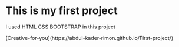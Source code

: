 <h1>This is my first project </h1>
<p>I used HTML CSS BOOTSTRAP in this project</p>
[Creative-for-you](https://abdul-kader-rimon.github.io/First-project/)